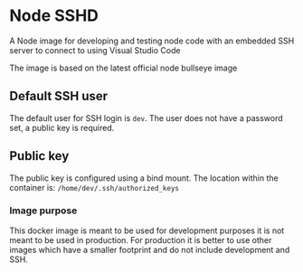 # Node SSHD
A Node image for developing and testing node code with an embedded SSH server to connect to using Visual Studio Code

The image is based on the latest official node bullseye image

## Default SSH user
The default user for SSH login is `dev`. The user does not have a password set, a public key is required.

## Public key
The public key is configured using a bind mount. The location within the container is: `/home/dev/.ssh/authorized_keys`

### Image purpose
This docker image is meant to be used for development purposes it is not meant to be used in production. For production it is better to use other images which have a smaller footprint and do not include development and SSH. 
